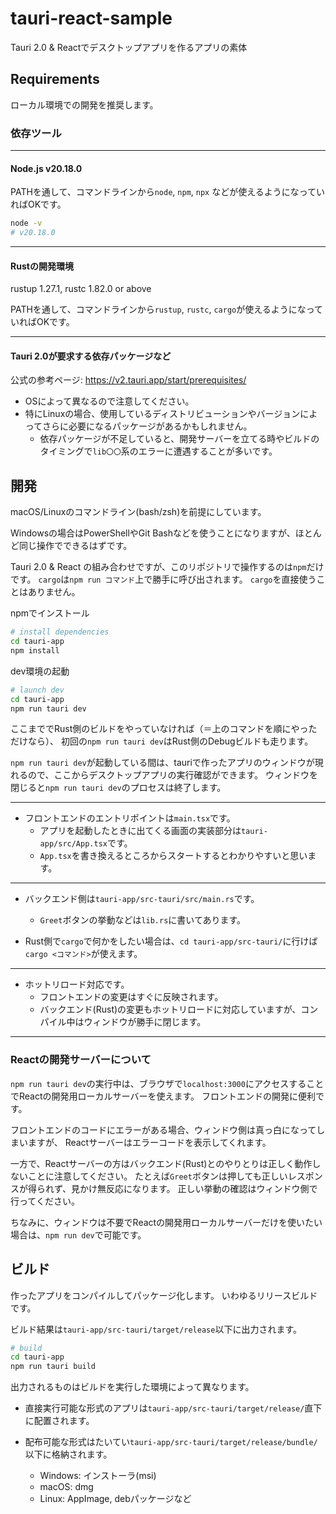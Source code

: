 # tauri-react-sample

Tauri 2.0 & Reactでデスクトップアプリを作るアプリの素体

## Requirements

ローカル環境での開発を推奨します。

### 依存ツール

---

#### **Node.js v20.18.0**

PATHを通して、コマンドラインから`node`, `npm`, `npx` などが使えるようになっていればOKです。

```bash
node -v
# v20.18.0
```

---

#### Rustの開発環境

rustup 1.27.1, rustc 1.82.0 or above

PATHを通して、コマンドラインから`rustup`, `rustc`, `cargo`が使えるようになっていればOKです。

---

#### Tauri 2.0が要求する依存パッケージなど

公式の参考ページ: https://v2.tauri.app/start/prerequisites/

- OSによって異なるので注意してください。
- 特にLinuxの場合、使用しているディストリビューションやバージョンによってさらに必要になるパッケージがあるかもしれません。
  - 依存パッケージが不足していると、開発サーバーを立てる時やビルドのタイミングで`lib〇〇`系のエラーに遭遇することが多いです。


## 開発

macOS/Linuxのコマンドライン(bash/zsh)を前提にしています。

Windowsの場合はPowerShellやGit Bashなどを使うことになりますが、ほとんど同じ操作でできるはずです。

Tauri 2.0 & React の組み合わせですが、このリポジトリで操作するのは`npm`だけです。
`cargo`は`npm run コマンド`上で勝手に呼び出されます。
`cargo`を直接使うことはありません。

npmでインストール

```bash
# install dependencies
cd tauri-app
npm install
```

dev環境の起動

```bash
# launch dev
cd tauri-app
npm run tauri dev
```

ここまででRust側のビルドをやっていなければ（＝上のコマンドを順にやっただけなら）、
初回の`npm run tauri dev`はRust側のDebugビルドも走ります。

`npm run tauri dev`が起動している間は、tauriで作ったアプリのウィンドウが現れるので、ここからデスクトップアプリの実行確認ができます。
ウィンドウを閉じると`npm run tauri dev`のプロセスは終了します。

---

- フロントエンドのエントリポイントは`main.tsx`です。
  - アプリを起動したときに出てくる画面の実装部分は`tauri-app/src/App.tsx`です。
  - `App.tsx`を書き換えるところからスタートするとわかりやすいと思います。

---

- バックエンド側は`tauri-app/src-tauri/src/main.rs`です。
  - `Greet`ボタンの挙動などは`lib.rs`に書いてあります。

- Rust側で`cargo`で何かをしたい場合は、`cd tauri-app/src-tauri/`に行けば`cargo <コマンド>`が使えます。

---

- ホットリロード対応です。
  - フロントエンドの変更はすぐに反映されます。
  - バックエンド(Rust)の変更もホットリロードに対応していますが、コンパイル中はウィンドウが勝手に閉じます。

---

### Reactの開発サーバーについて

`npm run tauri dev`の実行中は、ブラウザで`localhost:3000`にアクセスすることでReactの開発用ローカルサーバーを使えます。
フロントエンドの開発に便利です。

フロントエンドのコードにエラーがある場合、ウィンドウ側は真っ白になってしまいますが、
Reactサーバーはエラーコードを表示してくれます。

一方で、Reactサーバーの方はバックエンド(Rust)とのやりとりは正しく動作しないことに注意してください。
たとえば`Greet`ボタンは押しても正しいレスポンスが得られず、見かけ無反応になります。
正しい挙動の確認はウィンドウ側で行ってください。

ちなみに、ウィンドウは不要でReactの開発用ローカルサーバーだけを使いたい場合は、`npm run dev`で可能です。

## ビルド

作ったアプリをコンパイルしてパッケージ化します。
いわゆるリリースビルドです。

ビルド結果は`tauri-app/src-tauri/target/release`以下に出力されます。

```bash
# build
cd tauri-app
npm run tauri build
```

出力されるものはビルドを実行した環境によって異なります。

- 直接実行可能な形式のアプリは`tauri-app/src-tauri/target/release/`直下に配置されます。

- 配布可能な形式はたいてい`tauri-app/src-tauri/target/release/bundle/`以下に格納されます。
  - Windows: インストーラ(msi)
  - macOS: dmg
  - Linux: AppImage, debパッケージなど
